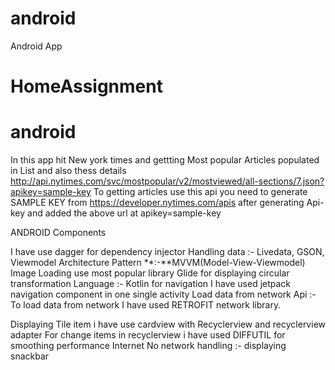 # android

Android App
# HomeAssignment
# android 
In this app hit New york times and gettting Most popular Articles populated in List  and also thess details 
http://api.nytimes.com/svc/mostpopular/v2/mostviewed/all-sections/7.json?apikey=sample-key 
To getting articles use this api you need to generate SAMPLE KEY from https://developer.nytimes.com/apis
after generating Api-key and added the above url at apikey=sample-key

ANDROID Components

I have use dagger for dependency injector
Handling data :- Livedata, GSON, Viewmodel
Architecture Pattern **:-**MVVM(Model-View-Viewmodel)
Image Loading  use most popular library Glide for displaying circular transformation
Language :- Kotlin
for navigation I have used jetpack navigation component in one single activity
Load data from network Api :- To load data from network I have used RETROFIT network library.

Displaying Tile item i have use cardview with Recyclerview and recyclerview adapter
For change items in recyclerview i have used DIFFUTIL for smoothing performance
Internet No network handling :- displaying snackbar
